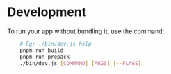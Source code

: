 # Development

To run your app without bundling it, use the command:

```bash
    # Eg: ./bin/dev.js help
    pnpm run build
    pnpm run prepack
    ./bin/dev.js [COMMAND] [ARGS] [--FLAGS]
```
